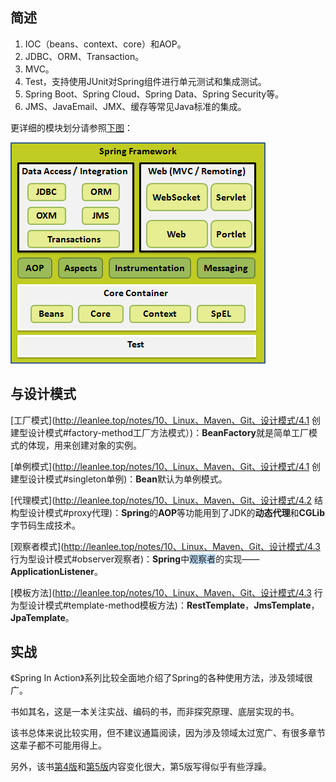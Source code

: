 ## 简述

1. IOC（beans、context、core）和AOP。
2. JDBC、ORM、Transaction。
3. MVC。
4. Test，支持使用JUnit对Spring组件进行单元测试和集成测试。
5. Spring Boot、Spring Cloud、Spring Data、Spring Security等。
6. JMS、JavaEmail、JMX、缓存等常见Java标准的集成。

更详细的模块划分请参照[下图](https://wiki.jikexueyuan.com/project/spring/architecture.html)：

![](../images/5/spring-modules.png)



## 与设计模式

[工厂模式](http://leanlee.top/notes/10、Linux、Maven、Git、设计模式/4.1 创建型设计模式#factory-method工厂方法模式）)：**BeanFactory**就是简单工厂模式的体现，用来创建对象的实例。

[单例模式](http://leanlee.top/notes/10、Linux、Maven、Git、设计模式/4.1 创建型设计模式#singleton单例)：**Bean**默认为单例模式。

[代理模式](http://leanlee.top/notes/10、Linux、Maven、Git、设计模式/4.2 结构型设计模式#proxy代理)：**Spring**的**AOP**等功能用到了JDK的**动态代理**和**CGLib**字节码生成技术。

[观察者模式](http://leanlee.top/notes/10、Linux、Maven、Git、设计模式/4.3 行为型设计模式#observer观察者)：**Spring**中<span style=background:#c2e2ff>观察者</span>的实现——**ApplicationListener**。

[模板方法](http://leanlee.top/notes/10、Linux、Maven、Git、设计模式/4.3 行为型设计模式#template-method模板方法)：**RestTemplate**，**JmsTemplate**，**JpaTemplate**。



## 实战

《Spring In Action》系列比较全面地介绍了Spring的各种使用方法，涉及领域很广。

书如其名，这是一本关注实战、编码的书，而非探究原理、底层实现的书。

该书总体来说比较实用，但不建议通篇阅读，因为涉及领域太过宽广、有很多章节这辈子都不可能用得上。

另外，该书[第4版](https://potoyang.gitbook.io/spring-in-action-v4/)和[第5版](https://potoyang.gitbook.io/spring-in-action-v5/)内容变化很大，第5版写得似乎有些浮躁。

